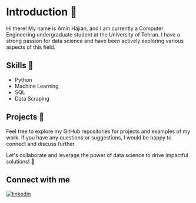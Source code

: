 # Introduction 👋

Hi there! My name is  Amin Hajian, and I am currently a Computer Engineering undergraduate student at the University of Tehran. I have a strong passion for data science and have been actively exploring various aspects of this field.

## Skills 🚀

- Python
- Machine Learning
- SQL
- Data Scraping

## Projects 📂
Feel free to explore my GitHub repositories for projects and examples of my work. If you have any questions or suggestions, I would be happy to connect and discuss further.

Let's collaborate and leverage the power of data science to drive impactful solutions! 🌟




## Connect with me  
<a href="https://www.linkedin.com/in/amin-hajian-30b37726a" target="_blank">
<img src=https://img.shields.io/badge/LinkedIn-0077B5?style=for-the-badge&logo=linkedin&logoColor=white alt=linkedin style="margin-bottom: 5px;" />
</a>
</div>
